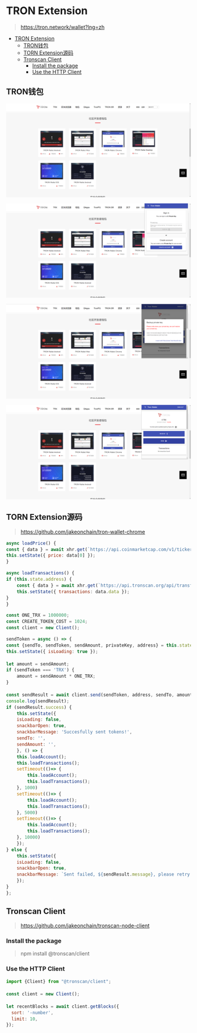# TRON Extension

> https://tron.network/wallet?lng=zh

<!-- TOC -->

- [TRON Extension](#tron-extension)
    - [TRON钱包](#tron%E9%92%B1%E5%8C%85)
    - [TORN Extension源码](#torn-extension%E6%BA%90%E7%A0%81)
    - [Tronscan Client](#tronscan-client)
        - [Install the package](#install-the-package)
        - [Use the HTTP Client](#use-the-http-client)

<!-- /TOC -->

## TRON钱包

![Alt text](../../img/TORNExtension/TRON_EXTENSION_1.png)

![Alt text](../../img/TORNExtension/TRON_EXTENSION_2.png)

![Alt text](../../img/TORNExtension/TRON_EXTENSION_3.png)

![Alt text](../../img/TORNExtension/TRON_EXTENSION_4.png)

## TORN Extension源码

> https://github.com/jakeonchain/tron-wallet-chrome

```js
async loadPrice() {
const { data } = await xhr.get(`https://api.coinmarketcap.com/v1/ticker/tronix/`);
this.setState({ price: data[0] });
}
```

```js
async loadTransactions() {
if (this.state.address) {
    const { data } = await xhr.get(`https://api.tronscan.org/api/transfer?sort=-timestamp&count=true&limit=10&address=${this.state.address}`);
    this.setState({ transactions: data.data });
}
}
```

```js
const ONE_TRX = 1000000;
const CREATE_TOKEN_COST = 1024;
const client = new Client();
```

```js
sendToken = async () => {
const {sendTo, sendToken, sendAmount, privateKey, address} = this.state;
this.setState({ isLoading: true });

let amount = sendAmount;
if (sendToken === 'TRX') {
    amount = sendAmount * ONE_TRX;
}

const sendResult = await client.send(sendToken, address, sendTo, amount)(privateKey);
console.log(sendResult);
if (sendResult.success) {
    this.setState({
    isLoading: false,
    snackbarOpen: true,
    snackbarMessage: 'Succesfully sent tokens!',
    sendTo: '',
    sendAmount: '',
    }, () => {
    this.loadAccount();
    this.loadTransactions();
    setTimeout(()=> {
        this.loadAccount();
        this.loadTransactions();
    }, 1000)
    setTimeout(()=> {
        this.loadAccount();
        this.loadTransactions();
    }, 5000)
    setTimeout(()=> {
        this.loadAccount();
        this.loadTransactions();
    }, 10000)
    });
} else {
    this.setState({
    isLoading: false,
    snackbarOpen: true,
    snackbarMessage: `Sent failed, ${sendResult.message}, please retry later.`,
    });
}
};
```

## Tronscan Client

> https://github.com/jakeonchain/tronscan-node-client

### Install the package

> npm install @tronscan/client

### Use the HTTP Client

```js
import {Client} from "@tronscan/client";

const client = new Client();

let recentBlocks = await client.getBlocks({
  sort: '-number',
  limit: 10,
});
```